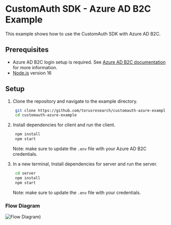 # CustomAuth SDK - Azure AD B2C Example

This example shows how to use the CustomAuth SDK with Azure AD B2C.

## Prerequisites

- Azure AD B2C login setup is required. See [Azure AD B2C documentation](https://docs.microsoft.com/en-us/azure/active-directory-b2c/overview) for more information.
- [Node.js](https://nodejs.org/en/) version 16

## Setup

1. Clone the repository and navigate to the example directory.

   ```bash
    git clone https://github.com/torusresearch/customauth-azure-example
    cd customauth-azure-example
   ```

2. Install dependencies for client and run the client.

   ```bash
    npm install
    npm start
   ```

   Note: make sure to update the `.env` file with your Azure AD B2C credentials.

3. In a new terminal, Install dependencies for server and run the server.

   ```bash
    cd server
    npm install
    npm start
   ```

   Note: make sure to update the `.env` file with your credentials.

### Flow Diagram

![Flow Diagram)](https://github-production-user-asset-6210df.s3.amazonaws.com/6962565/265612033-16b21c2d-86e8-45dd-8e65-3a21be2f0ce4.png)
